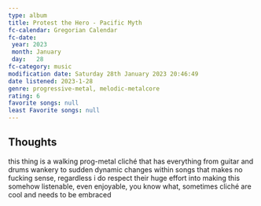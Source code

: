 ```yaml
---
type: album 
title: Protest the Hero - Pacific Myth
fc-calendar: Gregorian Calendar
fc-date: 
 year: 2023
 month: January
 day:   28
fc-category: music
modification date: Saturday 28th January 2023 20:46:49
date listened: 2023-1-28 
genre: progressive-metal, melodic-metalcore
rating: 6
favorite songs: null
least Favorite songs: null
---
```

## Thoughts

this thing is a walking prog-metal cliché that has everything from guitar and drums wankery to sudden dynamic changes within songs that makes no fucking sense, regardless i do respect their huge effort into making this somehow listenable, even enjoyable, you know what, sometimes cliché are cool and needs to be embraced 